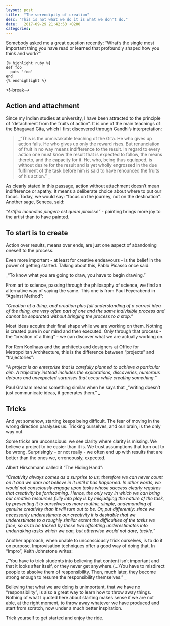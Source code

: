 ```yaml
---
layout: post
title:  "The serendipity of creation"
desc: "This is not what we do it is what we don't do."
date:   2017-09-29 21:42:53 +0200
categories: 
---
```

Somebody asked me a great question recently: “What’s the single most important thing you have read or learned that profoundly shaped how you think and work?” 


	{% highlight ruby %}
	def foo
	  puts 'foo'
	end
	{% endhighlight %}




<!–break–> 

## Action and attachment 

Since my Indian studies at university, I have been attracted to the principle of “detachment from the fruits of action”. It is one of the main teachings of the Bhagavad Gita, which I first discovered through Gandhi’s interpretation: 

> _“This is the unmistakable teaching of the Gita. He who gives up action falls. He who gives up only the reward rises. But renunciation of fruit in no way means indifference to the result. In regard to every action one must know the result that is expected to follow, the means thereto, and the capacity for it. He, who, being thus equipped, is without desire for the result and is yet wholly engrossed in the due fulfilment of the task before him is said to have renounced the fruits of his action.” _

As clearly stated in this passage, action without attachment doesn’t mean indifference or apathy. It means a deliberate choice about where to put our focus. Today, we would say: “focus on the journey, not on the destination”. Another sage, Seneca, said: 

_“Artifici iucundius pingere est quam pinxisse”_ - painting brings more joy to the artist than to have painted. 

## To start is to create 

Action over results, means over ends, are just one aspect of  abandoning oneself to the process. 

Even more important - at least for creative endeavours - is the belief in the power of getting started.  Talking about this, Pablo Picasso once said: 

_“To know what you are going to draw, you have to begin drawing.”

From art to science, passing through the philosophy of science, we find an alternative way of saying the same. This one is from Paul Feyerabend in “Against Method”:

_"Creation of a thing, and creation plus full understanding of a correct idea of the thing, are very often part of one and the same indivisible process and cannot be separated without bringing the process to a stop.”_

Most ideas acquire their final shape while we are working on them. Nothing is created pure in our mind and then executed. Only through that process - the “creation of a thing” - we can discover what we are actually working on. 

For Rem Koolhaas and the architects and designers at Office for Metropolitan Architecture, this is the difference between “projects” and “trajectories”:

“_A project is an enterprise that is carefully planned to achieve a particular aim. A trajectory instead includes the explorations, discoveries, numerous detours and unexpected surprises that occur while creating something._”

Paul Graham means something similar when he says that _“writing doesn’t just communicate ideas, it generates them.” _

## Tricks

And yet somehow, starting keeps being difficult. The fear of moving in the wrong direction paralyses us. Tricking ourselves, and our brain, is the only way out. 

Some tricks are unconscious: we see clarity where clarity is missing. We believe a project to be easier than it is. We trust assumptions that turn out to be wrong. Surprisingly - or not really - we often end up with results that are better than the ones we, erroneously, expected. 

Albert Hirschmann called it “The Hiding Hand”: 

_”Creativity always comes as a surprise to us; therefore we can never count on it and we dare not believe in it until it has happened. In other words, we would not consciously engage upon tasks whose success clearly requires that creativity be forthcoming. Hence, the only way in which we can bring our creative resources fully into play is by misjudging the nature of the task, by presenting it to ourselves as more routine, simple, undemanding of genuine creativity than it will turn out to be. Or, put differently: since we necessarily underestimate our creativity it is desirable that we underestimate to a roughly similar extent the difficulties of the tasks we face, so as to be tricked by these two offsetting underestimates into undertaking tasks which we can, but otherwise would not dare, tackle.”_

Another approach, when unable to unconsciously trick ourselves, is to do it on purpose. Improvisation techniques offer a good way of doing that. In “Impro”, Keith Johnstone writes: 

_“You have to trick students into believing that content isn’t important and that it looks after itself, or they never get anywhere.(…)You have to misdirect people to absolve them of responsibility. Then, much later, they become strong enough to resume the responsibility themselves.” _

Believing that what we are doing is unimportant, that we have no “responsibility”, is also a great way to learn how to throw away things. Nothing of what I quoted here about starting makes sense if we are not able, at the right moment, to throw away whatever we have produced and start from scratch, now under a much better inspiration. 

Trick yourself to get started and enjoy the ride. 


